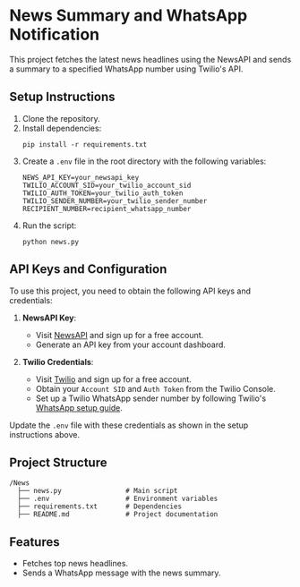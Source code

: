 # News Summary and WhatsApp Notification

This project fetches the latest news headlines using the NewsAPI and sends a summary to a specified WhatsApp number using Twilio's API.

## Setup Instructions

1. Clone the repository.
2. Install dependencies:
   ```
   pip install -r requirements.txt
   ```
3. Create a `.env` file in the root directory with the following variables:
   ```
   NEWS_API_KEY=your_newsapi_key
   TWILIO_ACCOUNT_SID=your_twilio_account_sid
   TWILIO_AUTH_TOKEN=your_twilio_auth_token
   TWILIO_SENDER_NUMBER=your_twilio_sender_number
   RECIPIENT_NUMBER=recipient_whatsapp_number
   ```
4. Run the script:
   ```
   python news.py
   ```

## API Keys and Configuration

To use this project, you need to obtain the following API keys and credentials:

1. **NewsAPI Key**:
   - Visit [NewsAPI](https://newsapi.org/) and sign up for a free account.
   - Generate an API key from your account dashboard.

2. **Twilio Credentials**:
   - Visit [Twilio](https://www.twilio.com/) and sign up for a free account.
   - Obtain your `Account SID` and `Auth Token` from the Twilio Console.
   - Set up a Twilio WhatsApp sender number by following Twilio's [WhatsApp setup guide](https://www.twilio.com/whatsapp).

Update the `.env` file with these credentials as shown in the setup instructions above.

## Project Structure

```
/News
  ├── news.py                # Main script
  ├── .env                   # Environment variables
  ├── requirements.txt       # Dependencies
  ├── README.md              # Project documentation
```

## Features
- Fetches top news headlines.
- Sends a WhatsApp message with the news summary.